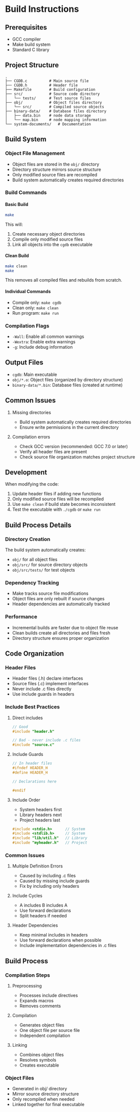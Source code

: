 # Build Instructions

## Prerequisites
- GCC compiler
- Make build system
- Standard C library

## Project Structure
```
.
├── CGDB.c          # Main source file
├── CGDB.h          # Header file
├── Makefile        # Build configuration
├── src/            # Source code directory
│   └── tests/      # Test source files
├── obj/            # Object files directory
│   └── src/        # Compiled source objects
├── binary-data/    # Database files directory
│   ├── data.bin    # node data storage
│   └── map.bin     # node mapping information
└── system-documents/   # Documentation
```

## Build System

### Object File Management
- Object files are stored in the `obj/` directory
- Directory structure mirrors source structure
- Only modified source files are recompiled
- Build system automatically creates required directories

### Build Commands

#### Basic Build
```bash
make
```
This will:
1. Create necessary object directories
2. Compile only modified source files
3. Link all objects into the `cgdb` executable

#### Clean Build
```bash
make clean
make
```
This removes all compiled files and rebuilds from scratch.

#### Individual Commands
- Compile only: `make cgdb`
- Clean only: `make clean`
- Run program: `make run`

### Compilation Flags
- `-Wall`: Enable all common warnings
- `-Wextra`: Enable extra warnings
- `-g`: Include debug information

## Output Files
- `cgdb`: Main executable
- `obj/*.o`: Object files (organized by directory structure)
- `binary-data/*.bin`: Database files (created at runtime)

## Common Issues
1. Missing directories
   - Build system automatically creates required directories
   - Ensure write permissions in the current directory

2. Compilation errors
   - Check GCC version (recommended: GCC 7.0 or later)
   - Verify all header files are present
   - Check source file organization matches project structure

## Development
When modifying the code:
1. Update header files if adding new functions
2. Only modified source files will be recompiled
3. Use `make clean` if build state becomes inconsistent
4. Test the executable with `./cgdb` or `make run`

## Build Process Details

### Directory Creation
The build system automatically creates:
- `obj/` for all object files
- `obj/src/` for source directory objects
- `obj/src/tests/` for test objects

### Dependency Tracking
- Make tracks source file modifications
- Object files are only rebuilt if source changes
- Header dependencies are automatically tracked

### Performance
- Incremental builds are faster due to object file reuse
- Clean builds create all directories and files fresh
- Directory structure ensures proper organization 

## Code Organization

### Header Files
- Header files (.h) declare interfaces
- Source files (.c) implement interfaces
- Never include .c files directly
- Use include guards in headers

### Include Best Practices
1. Direct includes
   ```c
   // Good
   #include "header.h"
   
   // Bad - never include .c files
   #include "source.c"
   ```

2. Include Guards
   ```c
   // In header files
   #ifndef HEADER_H
   #define HEADER_H
   
   // Declarations here
   
   #endif
   ```

3. Include Order
   - System headers first
   - Library headers next
   - Project headers last
   ```c
   #include <stdio.h>      // System
   #include <stdlib.h>     // System
   #include "lib/util.h"   // Library
   #include "myheader.h"   // Project
   ```

### Common Issues
1. Multiple Definition Errors
   - Caused by including .c files
   - Caused by missing include guards
   - Fix by including only headers

2. Include Cycles
   - A includes B includes A
   - Use forward declarations
   - Split headers if needed

3. Header Dependencies
   - Keep minimal includes in headers
   - Use forward declarations when possible
   - Include implementation dependencies in .c files

## Build Process

### Compilation Steps
1. Preprocessing
   - Processes include directives
   - Expands macros
   - Removes comments

2. Compilation
   - Generates object files
   - One object file per source file
   - Independent compilation

3. Linking
   - Combines object files
   - Resolves symbols
   - Creates executable

### Object Files
- Generated in obj/ directory
- Mirror source directory structure
- Only recompiled when needed
- Linked together for final executable 